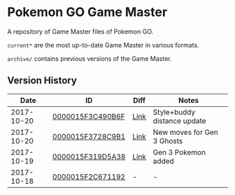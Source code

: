 # Pokemon GO Game Master
A repository of Game Master files of Pokemon GO.

`current*` are the most up-to-date Game Master in various formats.

`archive/` contains previous versions of the Game Master.

## Version History
|Date|ID|Diff|Notes|
|---|---|---|---|
|2017-10-20|[0000015F3C490B6F](https://github.com/pekingduck/pogo-game-master/blob/master/archive/0000015F3C490B6F_GAME_MASTER.txt)|[Link]()|Style+buddy distance update|
|2017-10-20|[0000015F3728C9B1](https://github.com/pekingduck/pogo-game-master/blob/master/archive/0000015F3728C9B1_GAME_MASTER.txt)|[Link](https://github.com/pekingduck/pogo-game-master/commit/9ad0a7ba792057fe27499369d029f77f84bb311b#diff-589fb52f9a37393116479ac3c0dfd8ef)|New moves for Gen 3 Ghosts|
|2017-10-19|[0000015F319D5A38](https://github.com/pekingduck/pogo-game-master/blob/master/archive/0000015F319D5A38_GAME_MASTER.txt)|[Link](https://github.com/pekingduck/pogo-game-master/commit/ed4ad1674f8043064089552631e11426443d765c#diff-589fb52f9a37393116479ac3c0dfd8ef)|Gen 3 Pokemon added|
|2017-10-18|[0000015F2C671192](https://github.com/pekingduck/pogo-game-master/blob/master/archive/0000015F2C671192_GAME_MASTER.txt)|-|-|
